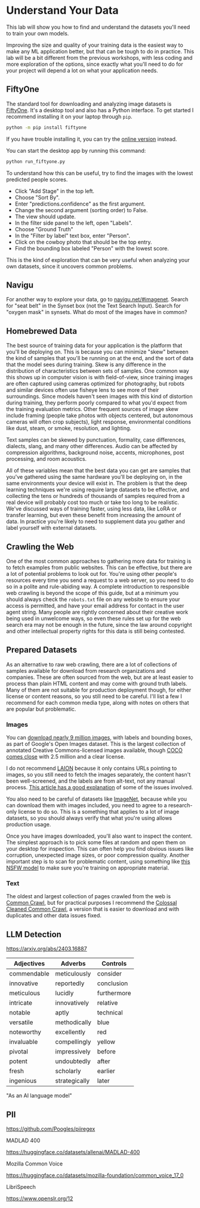 # Understand Your Data

This lab will show you how to find and understand the datasets you'll need to
train your own models.

Improving the size and quality of your training data is the easiest way to make
any ML application better, but that can be tough to do in practice. This lab
will be a bit different from the previous workshops, with less coding and more
exploration of the options, since exactly what you'll need to do for your 
project will depend a lot on what your application needs.

## FiftyOne

The standard tool for downloading and analyzing image datasets is [FiftyOne](https://voxel51.com/fiftyone/).
It's a desktop tool and also has a Python interface. To get started I recommend
installing it on your laptop through `pip`.

```bash
python -m pip install fiftyone
```

If you have trouble installing it, you can try the [online version](https://try.fiftyone.ai/datasets/example/samples)
instead.

You can start the desktop app by running this command:

```bash
python run_fiftyone.py
```

To understand how this can be useful, try to find the images with the lowest
predicted people scores.

 - Click "Add Stage" in the top left.
 - Choose "Sort By".
 - Enter "predictions.confidence" as the first argument.
 - Change the second argument (sorting order) to False.
 - The view should update.
 - In the filter side panel to the left, open "Labels".
 - Choose "Ground Truth"
 - In the "Filter by label" text box, enter "Person".
 - Click on the cowboy photo that should be the top entry.
 - Find the bounding box labeled "Person" with the lowest score.

This is the kind of exploration that can be very useful when analyzing your own
datasets, since it uncovers common problems.

## Navigu

For another way to explore your data, go to [navigu.net/#imagenet](https://navigu.net/#imagenet). 
Search for "seat belt" in the Synset box (not the Text Search Input). Search 
for "oxygen mask" in synsets. What do most of the images have in common?

## Homebrewed Data

The best source of training data for your application is the platform that 
you'll be deploying on. This is because you can minimize "skew" between the 
kind of samples that you'll be running on at the end, and the sort of data that
the model sees during training. Skew is any difference in the distribution of
characteristics between sets of samples. One common way this shows up in 
computer vision is with field-of-view, since training images are often captured
using cameras optimized for photography, but robots and similar devices often
use fisheye lens to see more of their surroundings. Since models haven't seen
images with this kind of distortion during training, they perform poorly
compared to what you'd expect from the training evaluation metrics. Other 
frequent sources of image skew include framing (people take photos with objects
centered, but autonomous cameras will often crop subjects), light response,
environmental conditions like dust, steam, or smoke, resolution, and lighting.

Text samples can be skewed by punctuation, formality, case differences, 
dialects, slang, and many other differences. Audio can be affected by 
compression algorithms, background noise, accents, microphones, post
processing, and room acoustics.

All of these variables mean that the best data you can get are samples that
you've gathered using the same hardware you'll be deploying on, in the same
environments your device will exist in. The problem is that the deep learning
techniques we're using require large datasets to be effective, and collecting
the tens or hundreds of thousands of samples required from a real device will
probably cost too much or take too long to be realistic. We've discussed ways
of training faster, using less data, like LoRA or transfer learning, but even
these benefit from increasing the amount of data. In practice you're likely to
need to supplement data you gather and label yourself with external datasets.

## Crawling the Web

One of the most common approaches to gathering more data for training is to
fetch examples from public websites. This can be effective, but there are a lot
of potential problems to look out for. You're using other people's resources
every time you send a request to a web server, so you need to do so in a polite
and rule-abiding way. A complete introduction to responsible web crawling is
beyond the scope of this guide, but at a minimum you should always check the
`robots.txt` file on any website to ensure your access is permitted, and have 
your email address for contact in the user agent string. Many people are 
rightly concerned about their creative work being used in unwelcome ways, so 
even these rules set up for the web search era may not be enough in the future,
since the law around copyright and other intellectual property rights for this
data is still being contested.

## Prepared Datasets

As an alternative to raw web crawling, there are a lot of collections of 
samples available for download from research organizations and companies. These
are often sourced from the web, but are at least easier to process than plain 
HTML content and may come with ground truth labels. Many of them are not 
suitable for production deployment though, for either license or content 
reasons, so you still need to be careful. I'll list a few I recommend for each
common media type, along with notes on others that are popular but problematic.

### Images

You can [download nearly 9 million images](https://github.com/cvdfoundation/open-images-dataset#download-full-dataset-with-google-storage-transfer),
with labels and bounding boxes, as part of Google's Open Images dataset. This
is the largest collection of annotated Creative Commons-licensed images
available, though [COCO comes close](https://viso.ai/computer-vision/coco-dataset/)
with 2.5 million and a clear license.

I do not recommend [LAION](https://laion.ai/) because it only contains URLs 
pointing to images, so you still need to fetch the images separately, the
content hasn't been well-screened, and the labels are from alt-text, not any
manual process. [This article has a good explanation](https://knowingmachines.org/models-all-the-way)
of some of the issues involved.

You also need to be careful of datasets like [ImageNet](https://image-net.org/download),
because while you can download them with images included, you need to agree to
a research-only license to do so. This is a something that applies to a lot of
image datasets, so you should always verify that what you're using allows
production usage.

Once you have images downloaded, you'll also want to inspect the content. The
simplest approach is to pick some files at random and open them on your desktop
for inspection. This can often help you find obvious issues like corruption,
unexpected image sizes, or poor compression quality. Another important step is
to scan for problematic content, using something like [this NSFW model](https://github.com/LAION-AI/CLIP-based-NSFW-Detector)
to make sure you're training on appropriate material.

### Text

The oldest and largest collection of pages crawled from the web is [Common Crawl](https://commoncrawl.org/get-started),
but for practical purposes I recommend the [Colossal Cleaned Common Crawl](https://github.com/allenai/allennlp/discussions/5056),
a version that is easier to download and with duplicates and other data issues fixed.

## LLM Detection

https://arxiv.org/abs/2403.16887

| Adjectives | Adverbs | Controls |
|------------|---------|----------|
| commendable | meticulously | consider |
| innovative | reportedly | conclusion |
| meticulous | lucidly | furthermore | 
| intricate | innovatively | relative | 
| notable | aptly | technical |
| versatile | methodically | blue |
| noteworthy | excellently | red |
| invaluable | compellingly | yellow |
| pivotal | impressively | before |
| potent | undoubtedly | after |
| fresh | scholarly | earlier | 
| ingenious | strategically | later |

"As an AI language model"

## PII

https://github.com/Poogles/piiregex



MADLAD 400

https://huggingface.co/datasets/allenai/MADLAD-400

Mozilla Common Voice

https://huggingface.co/datasets/mozilla-foundation/common_voice_17_0

LibriSpeech

https://www.openslr.org/12

